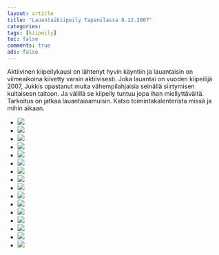 ```yaml
--- 
layout: article 
title: "Lauantaikiipeily Tapanilassa 8.12.2007" 
categories: 
tags: [kiipeily]
toc: false 
comments: true 
ads: false 
--- 
```


Aktiivinen kiipeilykausi on lähtenyt hyvin käyntiin ja lauantaisin on
viimeaikoina kiivetty varsin aktiivisesti. Joka lauantai on vuoden
kiipeilijä 2007, Jukkis opastanut muita vähempilahjaisia seinällä
siirtymisen kultaiseen taitoon. Ja välillä se kiipeily tuntuu jopa ihan
miellyttävältä. Tarkoitus on jatkaa lauantaiaamuisin. Katso
toimintakalenterista missä ja mihin aikaan.

<div class="image-gallery">

-   [![](/Media/Default/ImageGalleries/lauantaikiipeily-tapanilassa-8.12.2007/Thumbnails/kipuilu%20001.jpg)](/Media/Default/ImageGalleries/lauantaikiipeily-tapanilassa-8.12.2007/kipuilu%20001.jpg)
-   [![](/Media/Default/ImageGalleries/lauantaikiipeily-tapanilassa-8.12.2007/Thumbnails/kipuilu%20002.jpg)](/Media/Default/ImageGalleries/lauantaikiipeily-tapanilassa-8.12.2007/kipuilu%20002.jpg)
-   [![](/Media/Default/ImageGalleries/lauantaikiipeily-tapanilassa-8.12.2007/Thumbnails/kipuilu%20004.jpg)](/Media/Default/ImageGalleries/lauantaikiipeily-tapanilassa-8.12.2007/kipuilu%20004.jpg)
-   [![](/Media/Default/ImageGalleries/lauantaikiipeily-tapanilassa-8.12.2007/Thumbnails/kipuilu%20007.jpg)](/Media/Default/ImageGalleries/lauantaikiipeily-tapanilassa-8.12.2007/kipuilu%20007.jpg)
-   [![](/Media/Default/ImageGalleries/lauantaikiipeily-tapanilassa-8.12.2007/Thumbnails/kipuilu%20009.jpg)](/Media/Default/ImageGalleries/lauantaikiipeily-tapanilassa-8.12.2007/kipuilu%20009.jpg)
-   [![](/Media/Default/ImageGalleries/lauantaikiipeily-tapanilassa-8.12.2007/Thumbnails/kipuilu%20012.jpg)](/Media/Default/ImageGalleries/lauantaikiipeily-tapanilassa-8.12.2007/kipuilu%20012.jpg)
-   [![](/Media/Default/ImageGalleries/lauantaikiipeily-tapanilassa-8.12.2007/Thumbnails/kipuilu%20015.jpg)](/Media/Default/ImageGalleries/lauantaikiipeily-tapanilassa-8.12.2007/kipuilu%20015.jpg)
-   [![](/Media/Default/ImageGalleries/lauantaikiipeily-tapanilassa-8.12.2007/Thumbnails/kipuilu%20017.jpg)](/Media/Default/ImageGalleries/lauantaikiipeily-tapanilassa-8.12.2007/kipuilu%20017.jpg)
-   [![](/Media/Default/ImageGalleries/lauantaikiipeily-tapanilassa-8.12.2007/Thumbnails/kipuilu%20018.jpg)](/Media/Default/ImageGalleries/lauantaikiipeily-tapanilassa-8.12.2007/kipuilu%20018.jpg)
-   [![](/Media/Default/ImageGalleries/lauantaikiipeily-tapanilassa-8.12.2007/Thumbnails/kipuilu%20020.jpg)](/Media/Default/ImageGalleries/lauantaikiipeily-tapanilassa-8.12.2007/kipuilu%20020.jpg)
-   [![](/Media/Default/ImageGalleries/lauantaikiipeily-tapanilassa-8.12.2007/Thumbnails/kipuilu%20022.jpg)](/Media/Default/ImageGalleries/lauantaikiipeily-tapanilassa-8.12.2007/kipuilu%20022.jpg)
-   [![](/Media/Default/ImageGalleries/lauantaikiipeily-tapanilassa-8.12.2007/Thumbnails/kipuilu%20023.jpg)](/Media/Default/ImageGalleries/lauantaikiipeily-tapanilassa-8.12.2007/kipuilu%20023.jpg)
-   [![](/Media/Default/ImageGalleries/lauantaikiipeily-tapanilassa-8.12.2007/Thumbnails/kipuilu%20024.jpg)](/Media/Default/ImageGalleries/lauantaikiipeily-tapanilassa-8.12.2007/kipuilu%20024.jpg)
-   [![](/Media/Default/ImageGalleries/lauantaikiipeily-tapanilassa-8.12.2007/Thumbnails/kipuilu%20025.jpg)](/Media/Default/ImageGalleries/lauantaikiipeily-tapanilassa-8.12.2007/kipuilu%20025.jpg)
-   [![](/Media/Default/ImageGalleries/lauantaikiipeily-tapanilassa-8.12.2007/Thumbnails/kipuilu%20026.jpg)](/Media/Default/ImageGalleries/lauantaikiipeily-tapanilassa-8.12.2007/kipuilu%20026.jpg)
-   [![](/Media/Default/ImageGalleries/lauantaikiipeily-tapanilassa-8.12.2007/Thumbnails/kipuilu%20027.jpg)](/Media/Default/ImageGalleries/lauantaikiipeily-tapanilassa-8.12.2007/kipuilu%20027.jpg)

</div>
